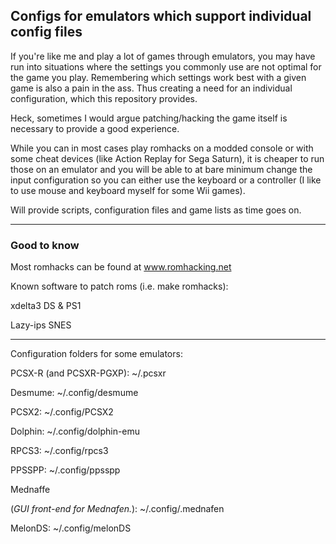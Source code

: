 <h2>Configs for emulators which support individual config files</h2>

If you're like me and play a lot of games through emulators, you may have run into situations where the settings you commonly use are not optimal for the game you play. Remembering which settings work best with a given game is also a pain in the ass. Thus creating a need for an individual configuration, which this repository provides.

Heck, sometimes I would argue patching/hacking the game itself is necessary to provide a good experience.

While you can in most cases play romhacks on a modded console or with some cheat devices (like Action Replay for Sega Saturn), it is cheaper to run those on an emulator and you will be able to at bare minimum change the input configuration so you can either use the keyboard or a controller (I like to use mouse and keyboard myself for some Wii games).

Will provide scripts, configuration files and game lists as time goes on.

---

<h3>Good to know</h3>

Most romhacks can be found at <a href="https://www.romhacking.net">www.romhacking.net</a>

Known software to patch roms (i.e. make romhacks):

xdelta3		DS & PS1

Lazy-ips	SNES

---

Configuration folders for some emulators:

PCSX-R (and PCSXR-PGXP):	~/.pcsxr

Desmume:			~/.config/desmume

PCSX2:				~/.config/PCSX2

Dolphin:			~/.config/dolphin-emu

RPCS3:				~/.config/rpcs3

PPSSPP:       ~/.config/ppsspp

Mednaffe
<!-- DO NOT REMOVE THIS SPACE OR THE ONE BELOW -->

<!-- DO NOT REMOVE THIS SPACE OR THE ONE ABOVE -->
(<i>GUI front-end for Mednafen.</i>):  ~/.config/.mednafen

MelonDS:			~/.config/melonDS
